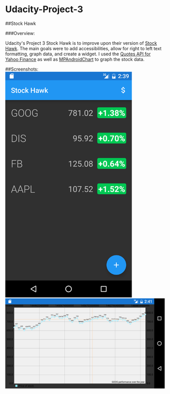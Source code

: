# Udacity-Project-3
##Stock Hawk

###Overview:

Udacity's Project 3 Stock Hawk is to improve upon their version of [Stock Hawk](https://github.com/udacity/StockHawk). The main goals were to add accessibilities, allow for right to left text formatting, graph data, and create a widget. I used the [Quotes API for Yahoo Finance](http://financequotes-api.com/) as well as [MPAndroidChart](https://github.com/PhilJay/MPAndroidChart) to graph the stock data.

##Screenshots:
 <img src="main.png" width="400">
 <img src="graph.png">

